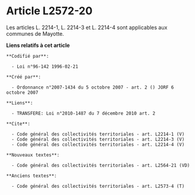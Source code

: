 # Article L2572-20

Les articles L. 2214-1, L. 2214-3 et L. 2214-4 sont applicables aux communes de Mayotte.

**Liens relatifs à cet article**

	**Codifié par**:

	  - Loi n°96-142 1996-02-21

	**Créé par**:

	  - Ordonnance n°2007-1434 du 5 octobre 2007 - art. 2 () JORF 6 octobre 2007

	**Liens**:

	  - TRANSFERE: Loi n°2010-1487 du 7 décembre 2010 art. 2

	**Cite**:

	  - Code général des collectivités territoriales - art. L2214-1 (V)
	  - Code général des collectivités territoriales - art. L2214-3 (V)
	  - Code général des collectivités territoriales - art. L2214-4 (V)

	**Nouveaux textes**:

	  - Code général des collectivités territoriales - art. L2564-21 (VD)

	**Anciens textes**:

	  - Code général des collectivités territoriales - art. L2573-4 (T)
